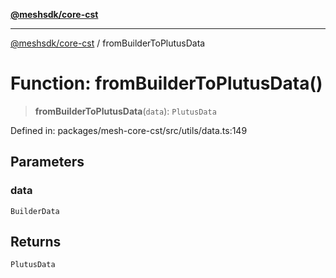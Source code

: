 [**@meshsdk/core-cst**](../README.md)

***

[@meshsdk/core-cst](../globals.md) / fromBuilderToPlutusData

# Function: fromBuilderToPlutusData()

> **fromBuilderToPlutusData**(`data`): `PlutusData`

Defined in: packages/mesh-core-cst/src/utils/data.ts:149

## Parameters

### data

`BuilderData`

## Returns

`PlutusData`
